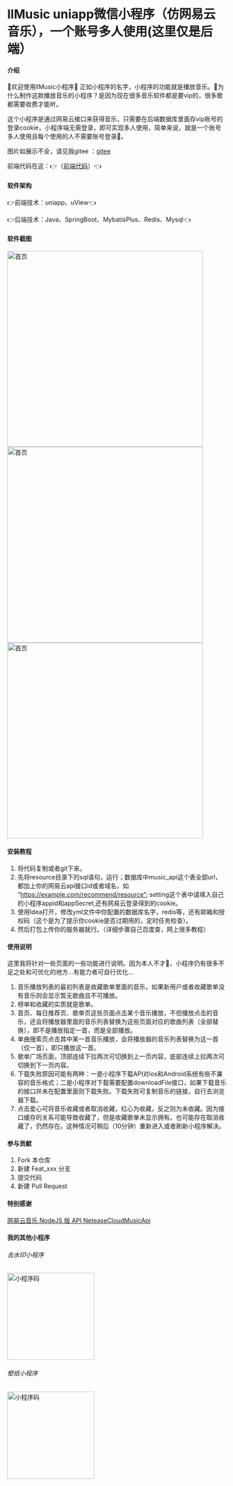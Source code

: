 # llMusic uniapp微信小程序（仿网易云音乐），一个账号多人使用(这里仅是后端）

#### 介绍
    
🤗欢迎使用llMusic小程序🤗 正如小程序的名字，小程序的功能就是播放音乐。🤔为什么制作这款播放音乐的小程序？是因为现在很多音乐软件都是要vip的，很多歌都需要收费才能听。

这个小程序是通过网易云接口来获得音乐，只需要在后端数据库里面存vip账号的登录cookie，小程序端无需登录，即可实现多人使用，简单来说，就是一个账号多人使用且每个使用的人不需要账号登录🥰。

图片如展示不全，请见我gitee ：[gitee](https://gitee.com/Gulu_Lv/llmusic-uniapp-java)

前端代码在这：👉（[前端代码](https://github.com/lhnzfq165/LLMusic)）👈

#### 软件架构

👉前端技术：uniapp、uView👈

👉后端技术：Java、SpringBoot、MybatisPlus、Redis、Mysql👈


#### 软件截图

<img src="https://gitee.com/Gulu_Lv/llmusic-uniapp-we/raw/master/%E5%B1%95%E7%A4%BA%E5%9B%BE/%7BA759D580-2E3B-4834-B25C-3C832C63967E%7D.png"  height="450" alt="首页"/>

<img src="https://gitee.com/Gulu_Lv/llmusic-uniapp-we/raw/master/%E5%B1%95%E7%A4%BA%E5%9B%BE/%7B2F652C79-CE6A-4a4b-A04D-15DDD2F26A20%7D.png"  height="450" alt="首页"/>

<img src="https://gitee.com/Gulu_Lv/llmusic-uniapp-we/raw/master/%E5%B1%95%E7%A4%BA%E5%9B%BE/%7B8FD1A552-68AD-49ff-9E75-E8AF50FD3E80%7D.png"  height="450" alt="首页"/>


#### 安装教程

1.  将代码复制或者git下来。
2. 先将resource目录下的sql语句，运行；数据库中music_api这个表全部url，都加上你的网易云api接口id或者域名，如 ”https://example.com/recommend/resource“; setting这个表中请填入自己的小程序appid和appSecret,还有网易云登录得到的cookie。
3.  使用Idea打开，修改yml文件中你配置的数据库名字，redis等，还有邮箱和授权码（这个是为了提示你cookie是否过期用的，定时任务检查）。
4.  然后打包上传你的服务器就行。（详细步骤自己百度查，网上很多教程）

#### 使用说明

这里我将针对一些页面的一些功能进行说明。因为本人不才🥺，小程序仍有很多不足之处和可优化的地方...有能力者可自行优化...
1. 音乐播放列表的最初列表是收藏歌单里面的音乐，如果新用户或者收藏歌单没有音乐则会显示暂无歌曲且不可播放。
2. 榜单和收藏的实质就是歌单。
3. 首页、每日推荐页、歌单页这些页面点击某个音乐播放，不但播放点击的音乐，还会将播放器里面的音乐列表替换为这些页面对应的歌曲列表（全部替换），即不是播放指定一首，而是全部播放。
4. 单曲搜索页点击其中某一首音乐播放，会将播放器的音乐列表替换为这一首（仅一首），即只播放这一首。
5. 歌单广场页面，顶部连续下拉两次可切换到上一页内容，底部连续上拉两次可切换到下一页内容。
6. 下载失败原因可能有两种：一是小程序下载API对ios和Android系统有些不兼容的音乐格式；二是小程序对下载需要配置downloadFile接口，如果下载音乐的接口并未在配置里面则下载失败。下载失败可复制音乐的链接，自行去浏览器下载。
7. 点击爱心可将音乐收藏或者取消收藏，红心为收藏，反之则为未收藏。因为接口缓存的关系可能导致收藏了，但是收藏歌单未显示拥有。也可能存在取消收藏了，仍然存在。这种情况可稍后（10分钟）重新进入或者刷新小程序解决。

#### 参与贡献

1.  Fork 本仓库
2.  新建 Feat_xxx 分支
3.  提交代码
4.  新建 Pull Request

#### 特别感谢

 [网易云音乐 NodeJS 版 API NeteaseCloudMusicApi](https://github.com/Binaryify/NeteaseCloudMusicApi)

#### 我的其他小程序

###### 去水印小程序

<img src="https://gitee.com/Gulu_Lv/universal-watermark-removal/raw/master/gh_2a0a366062cd_430.jpg" width="200" height="200" alt="小程序码"/>

 
###### 壁纸小程序

<img src="https://gitee.com/Gulu_Lv/wechat-wallpaper-mini-program/raw/master/%E5%9B%BE%E7%89%87/%E5%8F%96%E5%A3%81%E7%BA%B8.jpg" width="200" height="200" alt="小程序码"/>

